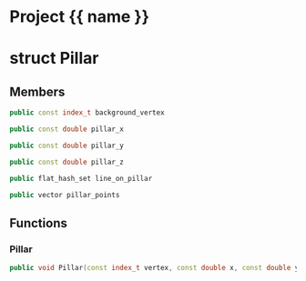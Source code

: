 <script setup>
import {useRoute} from 'vitepress'
const {path} = useRoute()
const tokens = path.split('/')
const words = tokens[2].split('-');
for (let i = 0; i < words.length; i++) {
    words[i] = words[i].charAt(0).toUpperCase() + words[i].slice(1);
    words[i] = words[i].replace('geode', 'Geode')
}
const name = words.join('-');
</script>
# Project {{ name }}

# struct Pillar


## Members

```cpp
public const index_t background_vertex

```

```cpp
public const double pillar_x

```

```cpp
public const double pillar_y

```

```cpp
public const double pillar_z

```

```cpp
public flat_hash_set line_on_pillar

```

```cpp
public vector pillar_points

```



## Functions

### Pillar

```cpp
public void Pillar(const index_t vertex, const double x, const double y, const double z)
```




